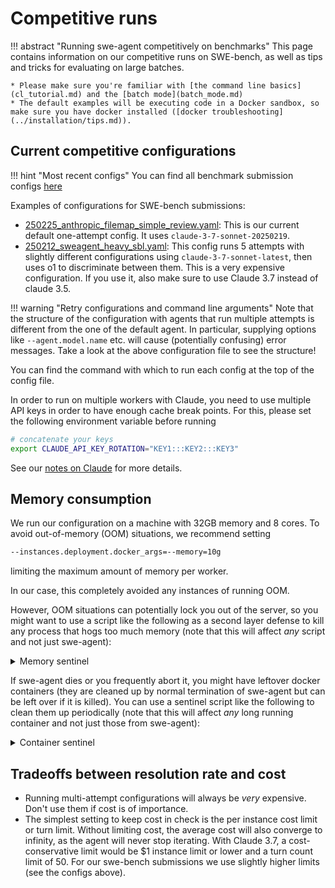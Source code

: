 # Competitive runs

!!! abstract "Running swe-agent competitively on benchmarks"
    This page contains information on our competitive runs on SWE-bench, as well as tips and tricks for evaluating on large batches.

    * Please make sure you're familiar with [the command line basics](cl_tutorial.md) and the [batch mode](batch_mode.md)
    * The default examples will be executing code in a Docker sandbox, so make sure you have docker installed ([docker troubleshooting](../installation/tips.md)).


## Current competitive configurations

!!! hint "Most recent configs"
    You can find all benchmark submission configs [here](https://github.com/SWE-agent/SWE-agent/tree/main/config/benchmarks)

Examples of configurations for SWE-bench submissions:

* [250225_anthropic_filemap_simple_review.yaml](https://github.com/SWE-agent/SWE-agent/blob/main/config/250225_anthropic_filemap_simple_review.yaml):
  This is our current default one-attempt config. It uses `claude-3-7-sonnet-20250219`.
* [250212_sweagent_heavy_sbl.yaml](https://github.com/SWE-agent/SWE-agent/blob/main/config/250212_sweagent_heavy_sbl.yaml):
  This config runs 5 attempts with slightly different configurations using `claude-3-7-sonnet-latest`,
  then uses o1 to discriminate between them.
  This is a very expensive configuration.
  If you use it, also make sure to use Claude 3.7 instead of claude 3.5.

!!! warning "Retry configurations and command line arguments"
    Note that the structure of the configuration with agents that run multiple attempts is different from the one of the
    default agent. In particular, supplying options like `--agent.model.name` etc. will cause (potentially confusing)
    error messages. Take a look at the above configuration file to see the structure!

You can find the command with which to run each config at the top of the config file.

In order to run on multiple workers with Claude, you need to use multiple API keys in order to have enough cache break points.
For this, please set the following environment variable before running

```bash
# concatenate your keys
export CLAUDE_API_KEY_ROTATION="KEY1:::KEY2:::KEY3"
```

See our [notes on Claude](../config/models.md) for more details.

## Memory consumption

We run our configuration on a machine with 32GB memory and 8 cores.
To avoid out-of-memory (OOM) situations, we recommend setting

```bash
--instances.deployment.docker_args=--memory=10g
```

limiting the maximum amount of memory per worker.

In our case, this completely avoided any instances of running OOM.

However, OOM situations can potentially lock you out of the server, so
you might want to use a script like the following as a second layer
defense to kill any process that hogs too much memory (note that this will affect _any_ script and not just swe-agent):

<details>
<summary>Memory sentinel</summary>

```python
--8<-- "docs/usage/memory_sentinel.py"
```

</details>

If swe-agent dies or you frequently abort it, you might have leftover docker containers
(they are cleaned up by normal termination of swe-agent but can be left over if it is killed).
You can use a sentinel script like the following to clean them up periodically
(note that this will affect _any_ long running container and not just those from swe-agent):

<details>
<summary>Container sentinel</summary>

```bash
--8<-- "docs/usage/containers_sentinel.sh"
```
</details>

## Tradeoffs between resolution rate and cost

* Running multi-attempt configurations will always be _very_ expensive. Don't use them if cost is of importance.
* The simplest setting to keep cost in check is the per instance cost limit or turn limit.
  Without limiting cost, the average cost will also converge to infinity, as the agent will never stop iterating.
  With Claude 3.7, a cost-conservative limit would be $1 instance limit or lower and a turn count limit of 50.
  For our swe-bench submissions we use slightly higher limits (see the configs above).
